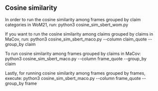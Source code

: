 ## Cosine similarity

In order to run the cosine similarity among frames grouped by claim categories in WoM21, run:
	python3 cosine_sim_sbert_wom.py 


If you want to run the cosine similarity among claims grouped by claims in MaCov, run:
	python3 cosine_sim_sbert_maco.py --column claim_quote --group_by claim

To run cosine similarity among frames grouped by claims in MaCov:
	python3 cosine_sim_sbert_maco.py --column frame_quote --group_by claim 

Lastly, for running cosine similarity among frames grouped by frames, execute:
	python3 cosine_sim_sbert_maco.py --column frame_quote --group_by frame
